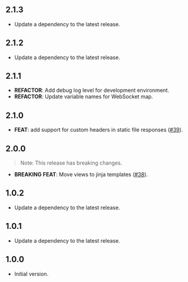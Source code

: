 ## 2.1.3

 - Update a dependency to the latest release.

## 2.1.2

 - Update a dependency to the latest release.

## 2.1.1

 - **REFACTOR**: Add debug log level for development environment.
 - **REFACTOR**: Update variable names for WebSocket map.

## 2.1.0

 - **FEAT**: add support for custom headers in static file responses ([#39](https://github.com/dartarcade/arcade/issues/39)).

## 2.0.0

> Note: This release has breaking changes.

 - **BREAKING** **FEAT**: Move views to jinja templates ([#38](https://github.com/dartarcade/arcade/issues/38)).

## 1.0.2

 - Update a dependency to the latest release.

## 1.0.1

 - Update a dependency to the latest release.

## 1.0.0

- Initial version.
